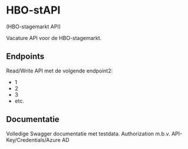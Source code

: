 # HBO-stAPI
(HBO-stagemarkt API)

Vacature API voor de HBO-stagemarkt.

## Endpoints

Read/Write API met de volgende endpoint2:

- 1
- 2
- 3
- etc.

## Documentatie

Volledige Swagger documentatie met testdata.
Authorization m.b.v. API-Key/Credentials/Azure AD
